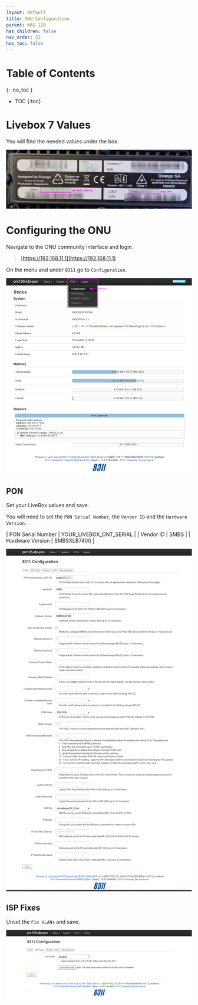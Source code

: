 ```yaml
---
layout: default 
title: ONU Configuration
parent: WAS-110
has_children: false
nav_order: 32
has_toc: false
---
```


# Table of Contents
{: .no_toc }

- TOC
{:toc}


# Livebox 7 Values

You will find the needed values under the box.

![image](https://raw.githubusercontent.com/akhamar/orange-xgs-pon/refs/heads/main/assets/images/was-110/WAS-110-community-configuration-LB7.png)


# Configuring the ONU

Navigate to the ONU community interface and login.

> [https://192.168.11.1](https://192.168.11.1)

On the menu and under `8311` go to `Configuration`.

![image](https://raw.githubusercontent.com/akhamar/orange-xgs-pon/main/assets/images/was-110/WAS-110-community-configuration.png)

## PON

Set your LiveBox values and save.

You will need to set the `PON Serial Number`, the `Vendor ID` and the `Hardware Version`.

| PON Serial Number | YOUR_LIVEBOX_ONT_SERIAL |
| Vendor ID         | SMBS                    |
| Hardware Version  | SMBSXLB7400             |

![image](https://raw.githubusercontent.com/akhamar/orange-xgs-pon/main/assets/images/was-110/WAS-110-community-configuration-values-01.png)


## ISP Fixes

Unset the `Fix VLANs` and save.

![image](https://raw.githubusercontent.com/akhamar/orange-xgs-pon/main/assets/images/was-110/WAS-110-community-configuration-values-02.png)


